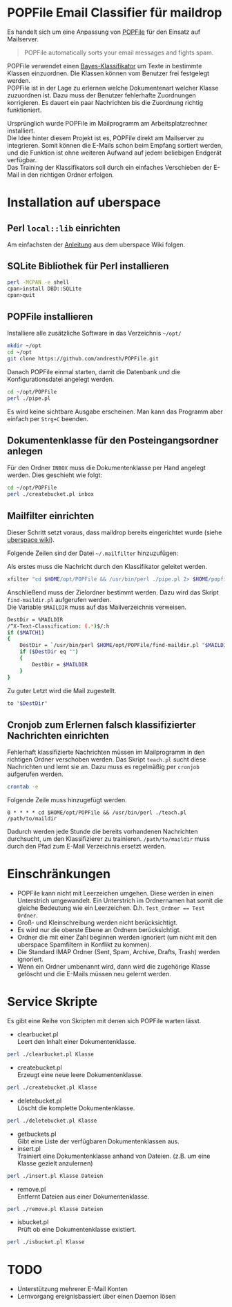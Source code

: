 # POPFile Email Classifier für maildrop
Es handelt sich um eine Anpassung von [POPFile](http://getpopfile.org/) für den Einsatz auf Mailserver.
>POPFile automatically sorts your email messages and fights spam.

POPFile verwendet einen [Bayes-Klassifikator](https://de.wikipedia.org/wiki/Bayes-Klassifikator) um Texte in bestimmte Klassen einzuordnen. Die Klassen können vom Benutzer frei festgelegt werden.  
POPFile ist in der Lage zu erlernen welche Dokumentenart welcher Klasse zuzuordnen ist. Dazu muss der Benutzer fehlerhafte Zuordnungen korrigieren. Es dauert ein paar Nachrichten bis die Zuordnung richtig funktioniert.

Ursprünglich wurde POPFile im Mailprogramm am Arbeitsplatzrechner installiert.  
Die Idee hinter diesem Projekt ist es, POPFile direkt am Mailserver zu integrieren. Somit können die E-Mails schon beim Empfang sortiert werden, und die Funktion ist ohne weiteren Aufwand auf jedem beliebigen Endgerät verfügbar.  
Das Training der Klassifikators soll durch ein einfaches Verschieben der E-Mail in den richtigen Ordner erfolgen.

# Installation auf uberspace
## Perl `local::lib` einrichten
Am einfachsten der [Anleitung](https://wiki.uberspace.de/development:perl) aus dem uberspace Wiki folgen.

## SQLite Bibliothek für Perl installieren
```bash
perl -MCPAN -e shell
cpan>install DBD::SQLite
cpan>quit
```

## POPFile installieren
Installiere alle zusätzliche Software in das Verzeichnis `~/opt/`
```bash
mkdir ~/opt
cd ~/opt
git clone https://github.com/andresth/POPFile.git
```
Danach POPFile einmal starten, damit die Datenbank und die Konfigurationsdatei angelegt werden.
```bash
cd ~/opt/POPFile
perl ./pipe.pl
```
Es wird keine sichtbare Ausgabe erscheinen. Man kann das Programm aber einfach per `Strg+C` beenden.

## Dokumentenklasse für den Posteingangsordner anlegen
Für den Ordner `INBOX` muss die Dokumentenklasse per Hand angelegt werden. Dies geschieht wie folgt:
```bash
cd ~/opt/POPFile
perl ./createbucket.pl inbox
```

## Mailfilter einrichten
Dieser Schritt setzt voraus, dass maildrop bereits eingerichtet wurde (siehe [uberspace wiki](https://wiki.uberspace.de/mail:maildrop)).

Folgende Zeilen sind der Datei `~/.mailfilter` hinzuzufügen:

Als erstes muss die Nachricht durch den Klassifikator geleitet werden.
```bash
xfilter "cd $HOME/opt/POPFile && /usr/bin/perl ./pipe.pl 2> $HOME/popfile.err"
```
Anschließend muss der Zielordner bestimmt werden. Dazu wird das Skript `find-maildir.pl` aufgerufen werden.  
Die Variable `$MAILDIR` muss auf das Mailverzeichnis verweisen.
```bash
DestDir = %MAILDIR
/^X-Text-Classification: (.*)$/:h
if ($MATCH1)
{
    DestDir = `/usr/bin/perl $HOME/opt/POPFile/find-maildir.pl "$MAILDIR" "$MATCH1"`
    if ($DestDir eq "")
    {
        DestDir = $MAILDIR
    }
}
```
Zu guter Letzt wird die Mail zugestellt.
```bash
to "$DestDir"
```

## Cronjob zum Erlernen falsch klassifizierter Nachrichten einrichten
Fehlerhaft klassifizierte Nachrichten müssen im Mailprogramm in den richtigen Ordner verschoben werden. Das Skript `teach.pl` sucht diese Nachrichten und lernt sie an. Dazu muss es regelmäßig per `cronjob` aufgerufen werden.
```bash
crontab -e
```
Folgende Zeile muss hinzugefügt werden.
```
0 * * * * cd $HOME/opt/POPFile && /usr/bin/perl ./teach.pl /path/to/maildir
```
Dadurch werden jede Stunde die bereits vorhandenen Nachrichten durchsucht, um den Klassifizierer zu trainieren. `/path/to/maildir` muss durch den Pfad zum E-Mail Verzeichnis ersetzt werden.

# Einschränkungen
* POPFile kann nicht mit Leerzeichen umgehen. Diese werden in einen Unterstrich umgewandelt. Ein Unterstrich im Ordnernamen hat somit die gleiche Bedeutung wie ein Leerzeichen. D.h. `Test_Ordner == Test Ordner`.
* Groß- und Kleinschreibung werden nicht berücksichtigt.
* Es wird nur die oberste Ebene an Ordnern berücksichtigt.
* Ordner die mit einer Zahl beginnen werden ignoriert (um nicht mit den uberspace Spamfiltern in Konflikt zu kommen).
* Die Standard IMAP Ordner (Sent, Spam, Archive, Drafts, Trash) werden ignoriert.
* Wenn ein Ordner umbenannt wird, dann wird die zugehörige Klasse gelöscht und die E-Mails müssen neu gelernt werden.

# Service Skripte
Es gibt eine Reihe von Skripten mit denen sich POPFile warten lässt.
* clearbucket.pl  
  Leert den Inhalt einer Dokumentenklasse.
```bash
perl ./clearbucket.pl Klasse
```
* createbucket.pl  
  Erzeugt eine neue leere Dokumentenklasse.
```bash
perl ./createbucket.pl Klasse
```
* deletebucket.pl  
  Löscht die komplette Dokumentenklasse.
```bash
perl ./deletebucket.pl Klasse
```
* getbuckets.pl  
  Gibt eine Liste der verfügbaren Dokumentenklassen aus.
* insert.pl  
  Trainiert eine Dokumentenklasse anhand von Dateien. (z.B. um eine Klasse gezielt anzulernen)
```bash
perl ./insert.pl Klasse Dateien
```
* remove.pl  
  Entfernt Dateien aus einer Dokumentenklasse.
```bash
perl ./remove.pl Klasse Dateien
```
* isbucket.pl  
  Prüft ob eine Dokumentenklasse existiert.
```bash
perl ./isbucket.pl Klasse
```

# TODO
* Unterstützung mehrerer E-Mail Konten
* Lernvorgang ereignisbassiert über einen Daemon lösen
